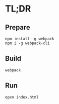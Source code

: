 # TL;DR

## Prepare

    npm install -g webpack
    npm i -g webpack-cli 

## Build

    webpack

## Run
 
    open index.html
    